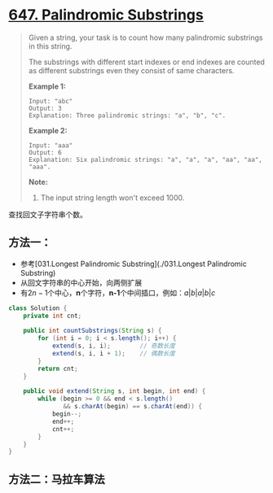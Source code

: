 # [647. Palindromic Substrings][1]

> Given a string, your task is to count how many palindromic substrings in this string.
>
> The substrings with different start indexes or end indexes are counted as different substrings even they consist of same characters.
>
> **Example 1:**
>
> ```
> Input: "abc"
> Output: 3
> Explanation: Three palindromic strings: "a", "b", "c".
> ```
>
>  
>
> **Example 2:**
>
> ```
> Input: "aaa"
> Output: 6
> Explanation: Six palindromic strings: "a", "a", "a", "aa", "aa", "aaa".
> ```
>
>  
>
> **Note:**
>
> 1. The input string length won't exceed 1000.



查找回文子字符串个数。



## 方法一：

* 参考[031.Longest Palindromic Substring](./031.Longest Palindromic Substring)
* 从回文字符串的中心开始，向两侧扩展
* 有$2n-1$个中心，**n**个字符，**n-1**个中间插口，例如：$a | b | a | b | c$



```java
class Solution {
    private int cnt;
    
    public int countSubstrings(String s) {
        for (int i = 0; i < s.length(); i++) {
            extend(s, i, i);		// 奇数长度
            extend(s, i, i + 1);	// 偶数长度
        }
        return cnt;
    }
    
    public void extend(String s, int begin, int end) {
        while (begin >= 0 && end < s.length() 
               && s.charAt(begin) == s.charAt(end)) {
            begin--;
            end++;
            cnt++;
        }
    }
} 
```



## 方法二：马拉车算法









[1]: https://leetcode.com/problems/palindromic-substrings/